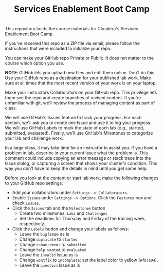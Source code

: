 
# <center>Services Enablement Boot Camp 
# <center> 

This repository holds the course materials for Cloudera's Services
Enablement Boot Camp.

If you've received this repo as a ZIP file via email, please follow
the instructions that were included to initialize your repo.

You can make your GitHub repo Private or Public.  It does not matter
to the course which option you use.

<strong>NOTE</strong>: GitHub lets you upload new files and edit
them online. Don't do this. Use your GitHub repo as a destination
for your published lab work. Make sure at all times that the most
recent version of your work is on your laptop.

Make your instructors Collaborators on your GitHub repo. This
privilege lets them see the repo and create branches of revised
content. If you're unfamiliar with git, we'll review the process
of managing content as part of class.

We will use GitHub's Issues feature to track your progress. For
each section, we'll ask you to create one Issue and use it to log
your progress. We will use GitHub Labels to mark the state of
each lab (e.g., started, submitted, evaluated). Finally, we'll use
GitHub's Milestones to categorize your lab and challenge work. 

In a large class, it may take time for an instructor to assist you.
If you have a problem in lab, describe in your current Issue what
the problem is. This comment could include copying an error message
or stack trace into the Issue dialog, or capturing a screen that
shows your cluster's condition. This way you don't have to keep the
details in mind until you get some help.

Before you look at the content or start lab work, make the following
changes to your GitHub repo settings:

* Add your collaborators under `Settings -> Collaborators`.
* Enable `Issues` under `Settings -> Options`. Click the `Features` box and check `Issues`.
* Click the `Issues` tab and the `Milestones` button
    * Create two milestones: `Labs` and `Challenges`
    * Set the deadlines for Thursday and Friday of the training week, respectively.
* Click the `Labels` button and change your labels as follows:
    * Leave the `bug` Issue as is
    * Change `duplicate` to `started`
    * Change `enhancement` to `submitted`
    * Change `help wanted` to `evaluated`
    * Leave the `invalid` Issue as is
    * Change `wontfix` to `incomplete`; set the label color to yellow (`#fbca04`).
    * Leave the `question` Issue as is

